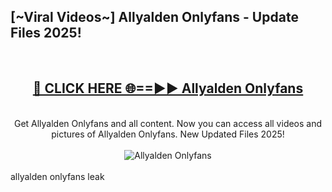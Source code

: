<h2>[~Viral Videos~] Allyalden Onlyfans - Update Files 2025!</h2>
<br>
<div align="center">
<h2><a href="https://betterlinks.top/A2PfLJ" rel="nofollow">🔴 CLICK HERE 🌐==►► Allyalden Onlyfans</a></h2>
<br>
Get Allyalden Onlyfans and all content. Now you can access all videos and pictures of Allyalden Onlyfans. New Updated Files 2025!
<br>
<br>
<a href="https://betterlinks.top/A2PfLJ" rel="nofollow" data-target="animated-image.originalLink"><img src="https://i.ibb.co.com/WyWwxjT/player-gif2.gif" alt="Allyalden Onlyfans" style="max-width: 100%; display: inline-block;" data-target="animated-image.originalImage"></a>
</div>
<br>
allyalden onlyfans leak